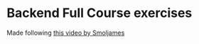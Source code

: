 # Backend Full Course exercises

Made following [this video by Smoljames](https://www.youtube.com/watch?v=9BD9eK9VqXA)
